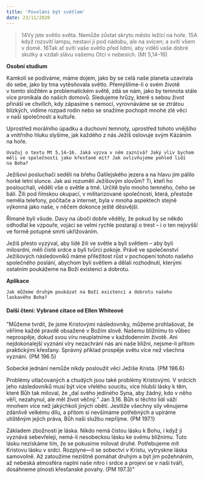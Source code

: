 ```yaml
---
title: 'Povoláni být světlem'
date: 23/11/2020
---
```


> <p></p>
> 14Vy jste světlo světa. Nemůže zůstat skryto město ležící na hoře. 15A když rozsvítí lampu, nestaví ji pod nádobu, ale na svícen; a svítí všem v domě. 16Tak ať svítí vaše světlo před lidmi, aby viděli vaše dobré skutky a vzdali slávu vašemu Otci v nebesích. (Mt 5,14–16)

**Osobní studium**

Kamkoli se podíváme, máme dojem, jako by se celá naše planeta uzavírala do sebe, jako by tma vytěsňovala světlo. Přemýšlíme-li o svém životě v tomto složitém a problematickém světě, zdá se nám, jako by temnota stále více pronikala do našich domovů. Sledujeme hrůzy, které s sebou život přináší ve chvílích, kdy zápasíme s nemocí, vyrovnáváme se se ztrátou blízkých, vidíme rozpad rodin nebo se snažíme pochopit mnohé zlé věci v naší společnosti a kultuře.

Uprostřed morálního úpadku a duchovní temnoty, uprostřed tohoto vnějšího a vnitřního hluku slyšíme, jak každého z nás Ježíš oslovuje svým Kázáním na hoře.

`Uvažuj o textu Mt 5,14–16. Jaká výzva v něm zaznívá? Jaký vliv bychom měli ve společnosti jako křesťané mít? Jak ovlivňujeme pohled lidí na Boha?`

Ježíšovi posluchači seděli na břehu Ga­lilejského jezera a na hlavu jim pálilo horké letní slunce. Jak asi rozuměli Ježíšovým slovům? Ti, kteří ho poslouchali, věděli vše o světle a tmě. Určitě bylo mnoho temného, čeho se báli. Žili pod římskou okupací, v militarizované společnosti, která, přestože neměla telefony, počítače a internet, byla v mnoha aspektech stejně výkonná jako naše, v něčem dokonce ještě děsivější.

Římané byli všude. Davy na úbočí dobře věděly, že pokud by se někdo odhodlal ke vzpouře, vojáci se velmi rychle postarají o trest – i o ten nejvyšší ve formě potupné smrti ukřižováním.

Ježíš přesto vyzýval, aby lidé žili ve světle a byli světlem – aby byli milosrdní, měli čisté srdce a byli tvůrci pokoje. Právě ve společenství Ježíšových následovníků máme příležitost růst v pochopení tohoto našeho společného poslání, abychom byli světlem a dělali rozhodnutí, kterými ostatním poukážeme na Boží existenci a dobrotu.

**Aplikace**

`Jak můžeme druhým poukázat na Boží existenci a dobrotu našeho laskavého Boha?`

#### Další čtení: Vybrané citace od Ellen Whiteové

"Můžeme tvrdit, že jsme Kristovými následovníky, můžeme prohlašovat, že věříme každé pravdě obsažené v Božím slově. Našemu bližnímu to vůbec neprospěje, dokud svou víru neuplatníme v každodenním životě. Ani nejdokonalejší vyznání víry nezachrání nás ani naše bližní, nejsme-li přitom praktickými křesťany. Správný příklad prospěje světu více než všechna vyznání. {PM 196.5}

Sobecké jednání nemůže nikdy posloužit věci Ježíše Krista. {PM 196.6}

Problémy utlačovaných a chudých jsou také problémy Kristovými. V srdcích jeho následovníků musí být více vřelého soucitu, více hlubší lásky k těm, které Bůh tak miloval, že „dal svého jediného Syna, aby žádný, kdo v něho věří, nezahynul, ale měl život věčný.“ Jan 3,16. Bůh si těchto lidí váží mnohem více než jakýchkoli jiných obětí. Jestliže všechny síly věnujeme zdánlivě velkému dílu, a přitom si nevšímáme potřebných a upíráme utištěným jejich práva, Bůh naši službu nepřijme. {PM 197.1}

Základem zbožnosti je láska. Nikdo nemá čistou lásku k Bohu, i když ji vyznává sebevřeleji, nemá-li nesobeckou lásku ke svému bližnímu. Tuto lásku nezískáme tím, že se pokusíme milovat druhé. Potřebujeme mít Kristovu lásku v srdci. Rozplyne—li se sobectví v Kristu, vytryskne láska samovolně. Až zatoužíme nezištně pomáhat druhým a být jim požehnáním, až nebeská atmosféra naplní naše nitro i srdce a projeví se v naší tváři, dosáhneme plnosti křesťanské povahy. {PM 197.3}"